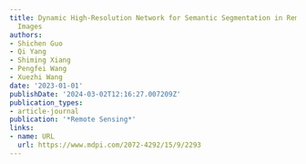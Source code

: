 ```yaml
---
title: Dynamic High-Resolution Network for Semantic Segmentation in Remote-Sensing
  Images
authors:
- Shichen Guo
- Qi Yang
- Shiming Xiang
- Pengfei Wang
- Xuezhi Wang
date: '2023-01-01'
publishDate: '2024-03-02T12:16:27.007209Z'
publication_types:
- article-journal
publication: '*Remote Sensing*'
links:
- name: URL
  url: https://www.mdpi.com/2072-4292/15/9/2293
---
```

